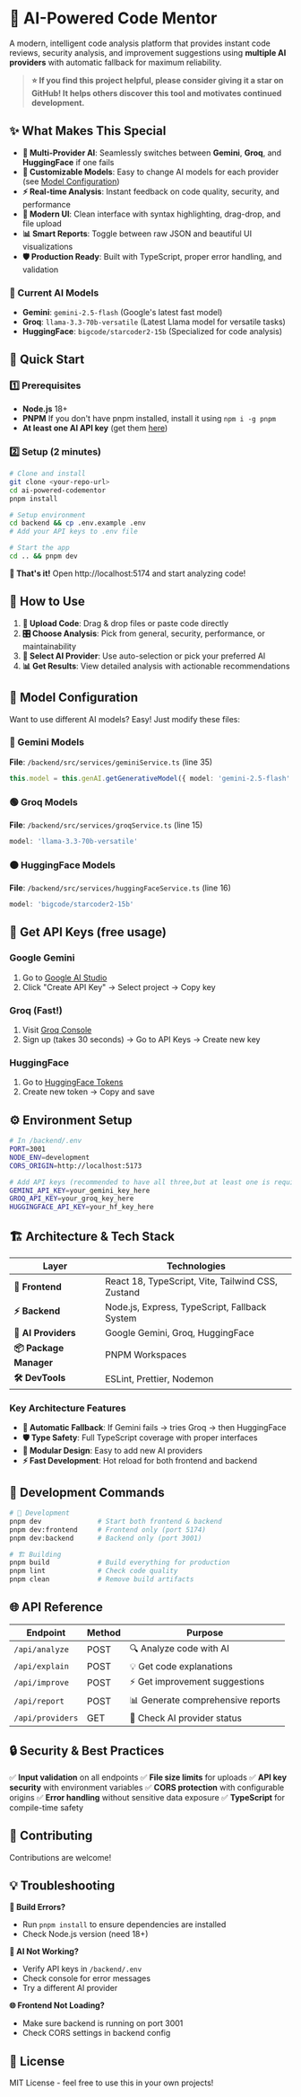# 🤖 AI-Powered Code Mentor

A modern, intelligent code analysis platform that provides instant code reviews, security analysis, and improvement suggestions using **multiple AI providers** with automatic fallback for maximum reliability.

> **⭐ If you find this project helpful, please consider giving it a star on GitHub! It helps others discover this tool and motivates continued development.**

## ✨ What Makes This Special

- **🔄 Multi-Provider AI**: Seamlessly switches between **Gemini**, **Groq**, and **HuggingFace** if one fails
- **🎯 Customizable Models**: Easy to change AI models for each provider (see [Model Configuration](#-model-configuration))
- **⚡ Real-time Analysis**: Instant feedback on code quality, security, and performance
- **🎨 Modern UI**: Clean interface with syntax highlighting, drag-drop, and file upload
- **📊 Smart Reports**: Toggle between raw JSON and beautiful UI visualizations
- **🛡️ Production Ready**: Built with TypeScript, proper error handling, and validation

### 🔧 Current AI Models
- **Gemini**: `gemini-2.5-flash` (Google's latest fast model)
- **Groq**: `llama-3.3-70b-versatile` (Latest Llama model for versatile tasks)
- **HuggingFace**: `bigcode/starcoder2-15b` (Specialized for code analysis)

## 🚀 Quick Start

### 1️⃣ Prerequisites
- **Node.js** 18+
- **PNPM** If you don't have pnpm installed, install it using `npm i -g pnpm`
- **At least one AI API key** (get them [here](#-get-api-keys))

### 2️⃣ Setup (2 minutes)
```bash
# Clone and install
git clone <your-repo-url>
cd ai-powered-codementor
pnpm install

# Setup environment
cd backend && cp .env.example .env
# Add your API keys to .env file

# Start the app
cd .. && pnpm dev
```

**🎉 That's it!** Open http://localhost:5174 and start analyzing code!

## 🎯 How to Use

1. **📁 Upload Code**: Drag & drop files or paste code directly
2. **🎛️ Choose Analysis**: Pick from general, security, performance, or maintainability
3. **🤖 Select AI Provider**: Use auto-selection or pick your preferred AI
4. **📊 Get Results**: View detailed analysis with actionable recommendations

## 🔧 Model Configuration

Want to use different AI models? Easy! Just modify these files:

### 🔵 Gemini Models
**File**: `/backend/src/services/geminiService.ts` (line 35)
```typescript
this.model = this.genAI.getGenerativeModel({ model: 'gemini-2.5-flash' });
```

### 🟢 Groq Models
**File**: `/backend/src/services/groqService.ts` (line 15)
```typescript
model: 'llama-3.3-70b-versatile'
```

### 🟠 HuggingFace Models
**File**: `/backend/src/services/huggingFaceService.ts` (line 16)
```typescript
model: 'bigcode/starcoder2-15b'
```

## 🔑 Get API Keys (free usage)

### Google Gemini
1. Go to [Google AI Studio](https://makersuite.google.com/app/apikey)
2. Click "Create API Key" → Select project → Copy key

### Groq (Fast!)
1. Visit [Groq Console](https://console.groq.com/)
2. Sign up (takes 30 seconds) → Go to API Keys → Create new key

### HuggingFace
1. Go to [HuggingFace Tokens](https://huggingface.co/settings/tokens)
2. Create new token → Copy and save

## ⚙️ Environment Setup

```bash
# In /backend/.env
PORT=3001
NODE_ENV=development
CORS_ORIGIN=http://localhost:5173

# Add API keys (recommended to have all three,but at least one is required)
GEMINI_API_KEY=your_gemini_key_here
GROQ_API_KEY=your_groq_key_here
HUGGINGFACE_API_KEY=your_hf_key_here
```

## 🏗️ Architecture & Tech Stack

| Layer | Technologies |
|-------|-------------|
| **🎨 Frontend** | React 18, TypeScript, Vite, Tailwind CSS, Zustand |
| **⚡ Backend** | Node.js, Express, TypeScript, Fallback System |
| **🤖 AI Providers** | Google Gemini, Groq, HuggingFace |
| **📦 Package Manager** | PNPM Workspaces |
| **🛠️ DevTools** | ESLint, Prettier, Nodemon |

### Key Architecture Features
- **🔄 Automatic Fallback**: If Gemini fails → tries Groq → then HuggingFace
- **🛡️ Type Safety**: Full TypeScript coverage with proper interfaces
- **🎯 Modular Design**: Easy to add new AI providers
- **⚡ Fast Development**: Hot reload for both frontend and backend


## 🔧 Development Commands

```bash
# 🚀 Development
pnpm dev              # Start both frontend & backend
pnpm dev:frontend     # Frontend only (port 5174)
pnpm dev:backend      # Backend only (port 3001)

# 🏗️ Building
pnpm build            # Build everything for production
pnpm lint             # Check code quality
pnpm clean            # Remove build artifacts
```

## 🌐 API Reference

| Endpoint | Method | Purpose |
|----------|---------|---------|
| `/api/analyze` | POST | 🔍 Analyze code with AI |
| `/api/explain` | POST | 💡 Get code explanations |
| `/api/improve` | POST | ⚡ Get improvement suggestions |
| `/api/report` | POST | 📊 Generate comprehensive reports |
| `/api/providers` | GET | 🤖 Check AI provider status |


## 🔒 Security & Best Practices

✅ **Input validation** on all endpoints
✅ **File size limits** for uploads
✅ **API key security** with environment variables
✅ **CORS protection** with configurable origins
✅ **Error handling** without sensitive data exposure
✅ **TypeScript** for compile-time safety

## 🤝 Contributing

Contributions are welcome!

## 💡 Troubleshooting

**🚨 Build Errors?**
- Run `pnpm install` to ensure dependencies are installed
- Check Node.js version (need 18+)

**🤖 AI Not Working?**
- Verify API keys in `/backend/.env`
- Check console for error messages
- Try a different AI provider

**🌐 Frontend Not Loading?**
- Make sure backend is running on port 3001
- Check CORS settings in backend config

## 📄 License

MIT License - feel free to use this in your own projects!